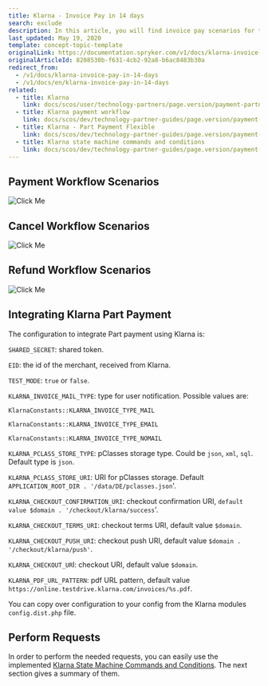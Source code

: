 ```yaml
---
title: Klarna - Invoice Pay in 14 days
search: exclude
description: In this article, you will find invoice pay scenarios for the payment process with Klarna.
last_updated: May 19, 2020
template: concept-topic-template
originalLink: https://documentation.spryker.com/v1/docs/klarna-invoice-pay-in-14-days
originalArticleId: 8208530b-f631-4cb2-92a8-b6ac8483b30a
redirect_from:
  - /v1/docs/klarna-invoice-pay-in-14-days
  - /v1/docs/en/klarna-invoice-pay-in-14-days
related:
  - title: Klarna
    link: docs/scos/user/technology-partners/page.version/payment-partners/klarna.html
  - title: Klarna payment workflow
    link: docs/scos/dev/technology-partner-guides/page.version/payment-partners/klarna/klarna-payment-workflow.html
  - title: Klarna - Part Payment Flexible
    link: docs/scos/dev/technology-partner-guides/page.version/payment-partners/klarna/klarna-part-payment-flexible.html
  - title: Klarna state machine commands and conditions
    link: docs/scos/dev/technology-partner-guides/page.version/payment-partners/klarna/klarna-state-machine-commands-and-conditions.html
---
```


## Payment Workflow Scenarios
![Click Me](https://spryker.s3.eu-central-1.amazonaws.com/docs/Technology+Partners/Payment+Partners/Klarna/invoice_paymentworkflow.png)

## Cancel Workflow Scenarios
![Click Me](https://spryker.s3.eu-central-1.amazonaws.com/docs/Technology+Partners/Payment+Partners/Klarna/invoice_cancelworkflow.png)

## Refund Workflow Scenarios
![Click Me](https://spryker.s3.eu-central-1.amazonaws.com/docs/Technology+Partners/Payment+Partners/Klarna/flexible_refundworkflow.png)

## Integrating Klarna Part Payment
The configuration to integrate Part payment using Klarna is:

`SHARED_SECRET`: shared token.

`EID`: the id of the merchant, received from Klarna.

`TEST_MODE`: `true` or `false`.

`KLARNA_INVOICE_MAIL_TYPE`: type for user notification. Possible values are:

`KlarnaConstants::KLARNA_INVOICE_TYPE_MAIL`

`KlarnaConstants::KLARNA_INVOICE_TYPE_EMAIL`

`KlarnaConstants::KLARNA_INVOICE_TYPE_NOMAIL`

`KLARNA_PCLASS_STORE_TYPE`: pClasses storage type. Could be `json`, `xml`, `sql`. Default type is `json`.

`KLARNA_PCLASS_STORE_URI`: URI for pClasses storage. Default `APPLICATION_ROOT_DIR . '/data/DE/pclasses.json`'.

`KLARNA_CHECKOUT_CONFIRMATION_URI`: checkout confirmation URI, `default value $domain . '/checkout/klarna/success`'.

`KLARNA_CHECKOUT_TERMS_URI`: checkout terms URI, default value `$domain`.

`KLARNA_CHECKOUT_PUSH_URI`: checkout push URI, default value `$domain . '/checkout/klarna/push'`.

`KLARNA_CHECKOUT_UR`I: checkout URI, default value `$domain`.

`KLARNA_PDF_URL_PATTERN`: pdf URL pattern, default value `https://online.testdrive.klarna.com/invoices/%s.pdf`.

You can copy over configuration to your config from the Klarna modules `config.dist.php` file.

## Perform Requests

In order to perform the needed requests, you can easily use the implemented [Klarna State Machine Commands and Conditions](/docs/scos/dev/technology-partner-guides/{{page.version}}/payment-partners/klarna/klarna-state-machine-commands-and-conditions.html). The next section gives a summary of them.
